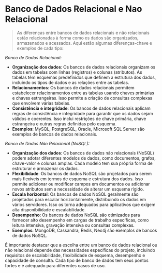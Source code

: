 # Banco de Dados Relacional e Nao Relacional

> As diferenças entre bancos de dados relacionais e não relacionais estão relacionadas à forma como os dados são organizados, armazenados e acessados. Aqui estão algumas diferenças-chave e exemplos de cada tipo:

*Banco de Dados Relacional:*

- **Organização dos dados**: Os bancos de dados relacionais organizam os dados em tabelas com linhas (registros) e colunas (atributos). As tabelas têm esquemas predefinidos que definem a estrutura dos dados, incluindo os tipos de dados e as relações entre as tabelas.
- **Relacionamentos**: Os bancos de dados relacionais permitem estabelecer relacionamentos entre as tabelas usando chaves primárias e chaves estrangeiras. Isso permite a criação de consultas complexas que envolvem várias tabelas.
- **Consistência e integridade**: Os bancos de dados relacionais aplicam regras de consistência e integridade para garantir que os dados sejam válidos e coerentes. Isso inclui restrições de chave primária, chave estrangeira e outras regras definidas pelo esquema.
- **Exemplos**: MySQL, PostgreSQL, Oracle, Microsoft SQL Server são exemplos de bancos de dados relacionais.

*Banco de Dados Não Relacional (NoSQL):*

- **Organização dos dados**: Os bancos de dados não relacionais (NoSQL) podem adotar diferentes modelos de dados, como documentos, grafos, chave-valor e colunas amplas. Cada modelo tem sua própria forma de estruturar e armazenar os dados.
- **Flexibilidade**: Os bancos de dados NoSQL são projetados para serem mais flexíveis em termos de esquema e estrutura dos dados. Isso permite adicionar ou modificar campos em documentos ou adicionar novos atributos sem a necessidade de alterar um esquema rígido.
- **Escala horizontal**: Os bancos de dados NoSQL geralmente são projetados para escalar horizontalmente, distribuindo os dados em vários servidores. Isso os torna adequados para aplicativos que exigem alta disponibilidade e escalabilidade.
- **Desempenho**: Os bancos de dados NoSQL são otimizados para fornecer alto desempenho em cargas de trabalho específicas, como leitura intensiva, gravação intensiva ou consultas complexas.
- **Exemplos**: MongoDB, Cassandra, Redis, Neo4j são exemplos de bancos de dados NoSQL.

É importante destacar que a escolha entre um banco de dados relacional ou não relacional depende das necessidades específicas do projeto, incluindo requisitos de escalabilidade, flexibilidade de esquema, desempenho e capacidade de consulta. Cada tipo de banco de dados tem seus pontos fortes e é adequado para diferentes casos de uso.